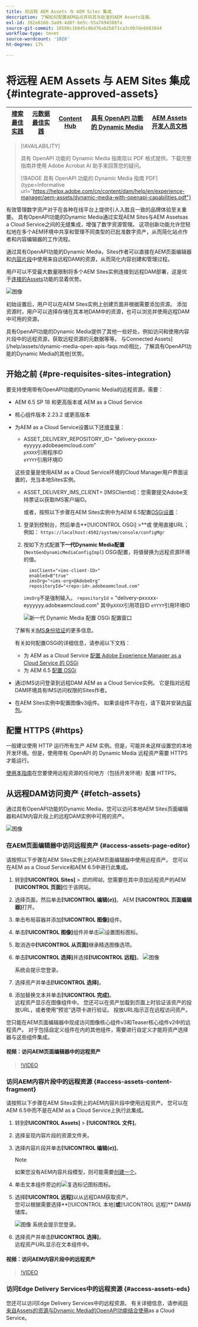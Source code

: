 ```yaml
---
title: 将远程 AEM Assets 与 AEM Sites 集成
description: 了解如何配置AEM站点并将其与批准的AEM Assets连接。
exl-id: 382e6166-3ad9-4d8f-be5c-55a7694508fa
source-git-commit: 10580c1b045c86d76ab2b871ca3c0b7de6683044
workflow-type: tm+mt
source-wordcount: '1028'
ht-degree: 17%

---
```


# 将远程 AEM Assets 与 AEM Sites 集成  {#integrate-approved-assets}

| [搜索最佳实践](/help/assets/search-best-practices.md) | [元数据最佳实践](/help/assets/metadata-best-practices.md) | [Content Hub](/help/assets/product-overview.md) | [具有 OpenAPI 功能的 Dynamic Media](/help/assets/dynamic-media-open-apis-overview.md) | [AEM Assets 开发人员文档](https://developer.adobe.com/experience-cloud/experience-manager-apis/) |
| ------------- | --------------------------- |---------|----|-----|

>[!AVAILABILITY]
>
>具有 OpenAPI 功能的 Dynamic Media 指南现以 PDF 格式提供。下载完整指南并使用 Adobe Acrobat AI 助手来回答您的疑问。
>
>[!BADGE 具有 OpenAPI 功能的 Dynamic Media 指南 PDF]{type=Informative url="https://helpx.adobe.com/cn/content/dam/help/en/experience-manager/aem-assets/dynamic-media-with-openapi-capabilities.pdf"}

有效管理数字资产对于在各种在线平台上提供引人入胜且一致的品牌体验至关重要。 具有OpenAPI功能的Dynamic Media通过实现AEM Sites与AEM Assetsas a Cloud Service之间的无缝集成，增强了数字资源管理。 这项创新功能允许您轻松地在多个AEM环境中共享和管理不同类型的已批准数字资产，从而简化站点作者和内容编辑器的工作流程。

通过具有OpenAPI功能的Dynamic Media，Sites作者可以直接在AEM页面编辑器和[内容片段](https://experienceleague.adobe.com/docs/experience-manager-65/content/assets/content-fragments/content-fragments.html)中使用来自远程DAM的资源，从而简化内容创建和管理过程。

用户可以不受最大数量限制将多个AEM Sites实例连接到远程DAM部署，这是优于[连接的Assets](use-assets-across-connected-assets-instances.md)功能的显着优势。

![图像](/help/assets/assets/connected-assets-rdam.png)

初始设置后，用户可以在AEM Sites实例上创建页面并根据需要添加资源。 添加资源时，用户可以选择存储在其本地DAM中的资源，也可以浏览并使用远程DAM中可用的资源。

具有OpenAPI功能的Dynamic Media提供了其他一些好处，例如访问和使用内容片段中的远程资源，获取远程资源的元数据等等。 与Connected Assets](/help/assets/dynamic-media-open-apis-faqs.md)相比，了解具有OpenAPI功能的Dynamic Media的其他[优势。

## 开始之前 {#pre-requisites-sites-integration}

要支持使用带有OpenAPI功能的Dynamic Media的远程资源，需要：

* AEM 6.5 SP 18 和更高版本或 AEM as a Cloud Service

* 核心组件版本 2.23.2 或更高版本

* 为AEM as a Cloud Service设置以下[环境变量](/help/implementing/cloud-manager/environment-variables.md#add-variables)：

   * ASSET_DELIVERY_REPOSITORY_ID= &quot;delivery-pxxxxx-eyyyyy.adobeaemcloud.com&quot; <br>
     `pXXXX`引用程序ID <br>
     `eYYYY`引用环境ID

  这些变量是使用AEM as a Cloud Service环境的Cloud Manager用户界面设置的，充当本地Sites实例。

   * ASSET_DELIVERY_IMS_CLIENT= [IMSClientId]：您需要提交Adobe支持票证以获取IMS客户端ID。

     或者，按照以下步骤在AEM Sites实例中为AEM 6.5配置[OSGi设置](https://experienceleague.adobe.com/docs/experience-manager-65/content/implementing/deploying/configuring/configuring-osgi.html)：

   1. 登录到控制台，然后单击&#x200B;**[!UICONTROL OSGi] >**或
使用直接URL；例如： `https://localhost:4502/system/console/configMgr`

   1. 按如下方式配置&#x200B;**下一代Dynamic Media配置** (`NextGenDynamicMediaConfigImpl`) OSGi配置，将值替换为远程资源环境的值。

      ```text
        imsClient="<ims-client-ID>"
        enabled=B"true"
        imsOrg="<ims-org>@AdobeOrg"
        repositoryId="<repo-id>.adobeaemcloud.com"
      ```

      `imsOrg`不是强制输入。
      `repositoryId` = &quot;delivery-pxxxxx-eyyyyyy.adobeaemcloud.com&quot;
其中`pXXXX`引用项目ID
      `eYYYY`引用环境ID

      ![新一代 Dynamic Media 配置 OSGi 配置窗口](/help/assets/assets/remote-assets-osgi.png)

  了解有关[IMS身份验证](https://experienceleague.adobe.com/docs/experience-manager-65/content/security/ims-config-and-admin-console.html)的更多信息。

  有关如何配置OSGi的详细信息，请参阅以下文档：

   * 为 AEM as a Cloud Service [配置 Adobe Experience Manager as a Cloud Service 的 OSGi](https://experienceleague.adobe.com/docs/experience-manager-cloud-service/content/implementing/deploying/configuring-osgi.html)
   * 为 AEM 6.5 [配置 OSGi](https://experienceleague.adobe.com/docs/experience-manager-65/deploying/configuring/configuring-osgi.html)

* 通过IMS访问登录到远程DAM AEM as a Cloud Service实例。 它是指对远程DAM环境具有IMS访问权限的Sites作者。

* 在AEM Sites实例中配置图像v3组件。 如果该组件不存在，请下载并安装[内容包](https://github.com/adobe/aem-core-wcm-components/releases/tag/core.wcm.components.reactor-2.23.0)。

## 配置 HTTPS {#https}

一般建议使用 HTTP 运行所有生产 AEM 实例。但是，可能并未这样设置您的本地开发环境。但是，使用带有 OpenAPI 的 Dynamic Media 远程资产需要 HTTPS 才能运行。

[使用本指南](https://experienceleague.adobe.com/docs/experience-manager-learn/foundation/security/use-the-ssl-wizard.html)在您要使用远程资源的任何地方（包括开发环境）配置 HTTPS。

## 从远程DAM访问资产 {#fetch-assets}

通过具有OpenAPI功能的Dynamic Media，您可以访问本地AEM Sites页面编辑器和AEM内容片段上的远程DAM实例中可用的资产。

![图像](/help/assets/assets/open-APIs.png)

### 在AEM页面编辑器中访问远程资产 {#access-assets-page-editor}

请按照以下步骤在AEM Sites实例上的AEM页面编辑器中使用远程资产。 您可以在AEM as a Cloud Service和AEM 6.5中进行此集成。

1. 转到&#x200B;**[!UICONTROL Sites]** > _您的网站_，您需要在其中添加远程资产的AEM **[!UICONTROL 页面]**&#x200B;位于该网站。
1. 选择页面，然后单击&#x200B;**[!UICONTROL 编辑(_e_)]**。 AEM **[!UICONTROL 页面编辑器]**&#x200B;打开。
1. 单击布局容器并添加&#x200B;**[!UICONTROL 图像]**&#x200B;组件。
1. 单击&#x200B;**[!UICONTROL 图像]**&#x200B;组件并单击![设置图标](/help/assets/assets/do-not-localize/settings-icon.svg)图标。
1. 取消选中&#x200B;**[!UICONTROL 从页面]**&#x200B;继承精选图像选项。
1. 单击&#x200B;**[!UICONTROL 选择]**&#x200B;并选择&#x200B;**[!UICONTROL 远程]**。
   ![图像](/help/assets/assets/uncheck-inherit-option.jpg)

   系统会提示您登录。
1. 选择资产并单击&#x200B;**[!UICONTROL 选择]**。
1. 添加替换文本并单击&#x200B;**[!UICONTROL 完成]**。
   <br>远程资产显示在图像组件中。 您还可以在资产加载到页面上时验证该资产的投放URL，或者使用“预览”选项卡进行验证。 投放URL指示正在远程访问资产。

您只能在AEM页面编辑器中现成访问图像核心组件v3和Teaser核心组件v2中的远程资产。 对于包括自定义组件在内的其他组件，需要进行自定义才能将资产选择器与这些组件集成。

#### 视频：访问AEM页面编辑器中的远程资产

>[!VIDEO](https://video.tv.adobe.com/v/3427666)

### 访问AEM内容片段中的远程资源 {#access-assets-content-fragment}

请按照以下步骤在AEM Sites实例上的AEM内容片段中使用远程资产。 您可以在AEM 6.5中而不是在AEM as a Cloud Service上执行此集成。

1. 转到&#x200B;**[!UICONTROL Assets]** > **[!UICONTROL 文件]**。
1. 选择呈现内容片段的资源文件夹。
1. 选择内容片段并单击&#x200B;**[!UICONTROL 编辑(_e_)]**。

   >[!NOTE]
   >
   如果您没有AEM内容片段模型，则可能需要[创建一个](https://experienceleague.adobe.com/docs/experience-manager-65/content/assets/content-fragments/content-fragments-models.html?lang=en)。

1. 单击文本组件旁边的![复选标记图标](/help/assets/assets/do-not-localize/checkmark-icon.svg)图标。
1. 选择&#x200B;**[!UICONTROL 远程]**&#x200B;以从远程DAM获取资产。 <br>
您可以根据需要选择**[!UICONTROL 本地]**&#x200B;或&#x200B;**[!UICONTROL 远程]** DAM存储库。

   ![图像](/help/assets/assets/cf-pick.jpg)
系统会提示您登录。
1. 选择资产并单击&#x200B;**[!UICONTROL 选择]**。
   <br>远程资产URL显示在文本组件中。

#### 视频：访问AEM内容片段中的远程资产

>[!VIDEO](https://video.tv.adobe.com/v/3427667)

### 访问Edge Delivery Services中的远程资源 {#access-assets-eds}

您还可以访问Edge Delivery Services中的远程资源。 有关详细信息，请参阅[将来自Assets的资源与Dynamic Media的OpenAPI功能结合使用](https://www.aem.live/docs/aem-assets-sidekick-plugin#utilizing-assets-from-assets-cloud-services-delivered-via-dynamic-media-with-openapi)as a Cloud Service。
